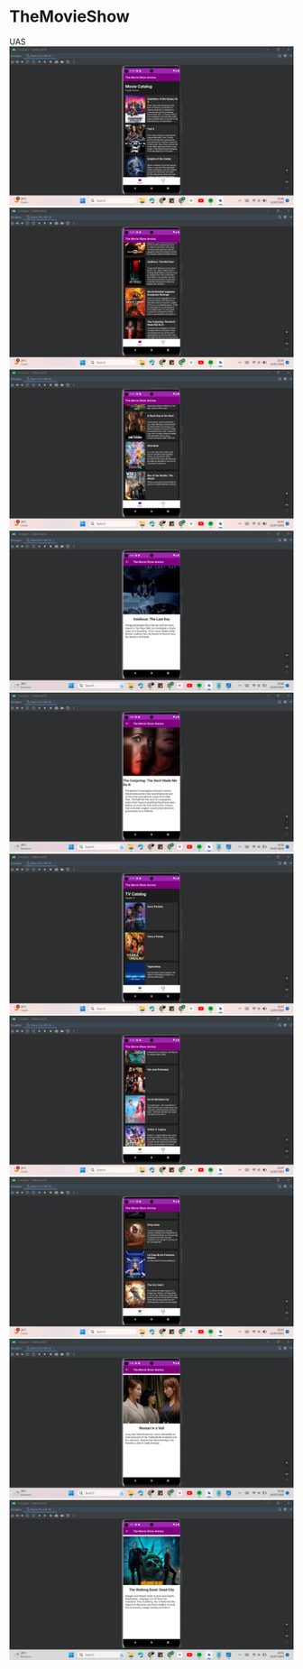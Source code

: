 # TheMovieShow
UAS
![movie 1](https://github.com/annisakhoi/TheMovieShow/blob/bottomnavigation/hasil%20program/movie%20(1).png)
![movie 2](https://github.com/annisakhoi/TheMovieShow/blob/bottomnavigation/hasil%20program/movie%20(2).png)
![movie 3](https://github.com/annisakhoi/TheMovieShow/blob/bottomnavigation/hasil%20program/movie%20(3).png)
![movie 5](https://github.com/annisakhoi/TheMovieShow/blob/bottomnavigation/hasil%20program/movie%20(5).png)
![movie 6](https://github.com/annisakhoi/TheMovieShow/blob/bottomnavigation/hasil%20program/movie%20(6).png)
![TV Show 1](https://github.com/annisakhoi/TheMovieShow/blob/bottomnavigation/hasil%20program/tv%20show%20(1).png)
![TV Show 2](https://github.com/annisakhoi/TheMovieShow/blob/bottomnavigation/hasil%20program/tv%20show%20(2).png)
![TV Show 3](https://github.com/annisakhoi/TheMovieShow/blob/bottomnavigation/hasil%20program/tv%20show%20(3).png)
![TV Show 4](https://github.com/annisakhoi/TheMovieShow/blob/bottomnavigation/hasil%20program/tv%20show%20(4).png)
![TV Show 5](https://github.com/annisakhoi/TheMovieShow/blob/bottomnavigation/hasil%20program/tv%20show%20(5).png)
